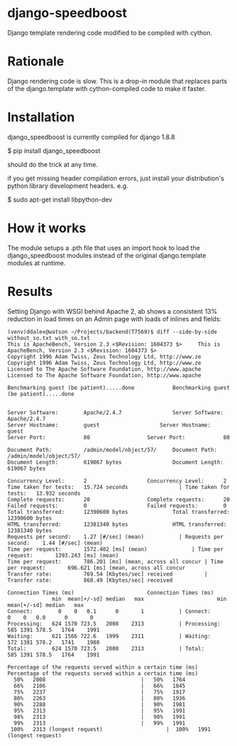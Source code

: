 # django-speedboost
Django template rendering code modified to be compiled with cython.

Rationale
=========

Django rendering code is slow. This is a drop-in module that replaces
parts of the django.template with cython-compiled code to make it faster.


Installation
============

django_speedboost is currently compiled for django 1.8.8

$ pip install django_speedboost 

should do the trick at any time.

if you get missing header compilation errors, just install your distribution's
python library development headers. e.g.

$ sudo apt-get install libpython-dev


How it works
============

The module setups a .pth file that uses an import hook to load the django_speedboost
modules instead of the original django.template modules at runtime.

Results
=======

Setting Django with WSGI behind Apache 2, ab shows a consistent 13% reduction
in load times on an Admin page with loads of inlines and fields:


```
(venv)ddalex@watson ~/Projects/backend(T7569)$ diff --side-by-side without_so.txt with_so.txt
This is ApacheBench, Version 2.3 <$Revision: 1604373 $>		This is ApacheBench, Version 2.3 <$Revision: 1604373 $>
Copyright 1996 Adam Twiss, Zeus Technology Ltd, http://www.ze	Copyright 1996 Adam Twiss, Zeus Technology Ltd, http://www.ze
Licensed to The Apache Software Foundation, http://www.apache	Licensed to The Apache Software Foundation, http://www.apache

Benchmarking guest (be patient).....done			Benchmarking guest (be patient).....done


Server Software:        Apache/2.4.7				Server Software:        Apache/2.4.7
Server Hostname:        guest					Server Hostname:        guest
Server Port:            80					Server Port:            80

Document Path:          /admin/model/object/57/		Document Path:          /admin/model/object/57/
Document Length:        619067 bytes				Document Length:        619067 bytes

Concurrency Level:      2					Concurrency Level:      2
Time taken for tests:   15.724 seconds			      |	Time taken for tests:   13.932 seconds
Complete requests:      20					Complete requests:      20
Failed requests:        0					Failed requests:        0
Total transferred:      12390600 bytes				Total transferred:      12390600 bytes
HTML transferred:       12381340 bytes				HTML transferred:       12381340 bytes
Requests per second:    1.27 [#/sec] (mean)		      |	Requests per second:    1.44 [#/sec] (mean)
Time per request:       1572.402 [ms] (mean)		      |	Time per request:       1393.243 [ms] (mean)
Time per request:       786.201 [ms] (mean, across all concur |	Time per request:       696.621 [ms] (mean, across all concur
Transfer rate:          769.54 [Kbytes/sec] received	      |	Transfer rate:          868.49 [Kbytes/sec] received

Connection Times (ms)						Connection Times (ms)
              min  mean[+/-sd] median   max			              min  mean[+/-sd] median   max
Connect:        0    0   0.1      0       1		      |	Connect:        0    0   0.0      0       0
Processing:   624 1570 723.5   2008    2313		      |	Processing:   585 1391 578.5   1764    1991
Waiting:      621 1566 722.6   1999    2311		      |	Waiting:      572 1381 578.2   1741    1988
Total:        624 1570 723.5   2008    2313		      |	Total:        585 1391 578.5   1764    1991

Percentage of the requests served within a certain time (ms)	Percentage of the requests served within a certain time (ms)
  50%   2008						      |	  50%   1764
  66%   2106						      |	  66%   1845
  75%   2237						      |	  75%   1917
  80%   2263						      |	  80%   1936
  90%   2288						      |	  90%   1981
  95%   2313						      |	  95%   1991
  98%   2313						      |	  98%   1991
  99%   2313						      |	  99%   1991
 100%   2313 (longest request)				      |	 100%   1991 (longest request)

```
